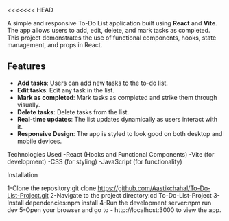 <<<<<<< HEAD


A simple and responsive To-Do List application built using **React** and **Vite**. The app allows users to add, edit, delete, and mark tasks as completed. This project demonstrates the use of functional components, hooks, state management, and props in React.

## Features

- **Add tasks**: Users can add new tasks to the to-do list.
- **Edit tasks**: Edit any task in the list.
- **Mark as completed**: Mark tasks as completed and strike them through visually.
- **Delete tasks**: Delete tasks from the list.
- **Real-time updates**: The list updates dynamically as users interact with it.
- **Responsive Design**: The app is styled to look good on both desktop and mobile devices.

Technologies Used
-React (Hooks and Functional Components)
-Vite (for development)
-CSS (for styling)
-JavaScript (for functionality)


Installation 

1-Clone the repository:git clone https://github.com/Aastikchahal/To-Do-List-Project.git
2-Navigate to the project directory:cd To-Do-List-Project
3-Install dependencies:npm install
4-Run the development server:npm run dev
5-Open your browser and go to -  http://localhost:3000 to view the app.  